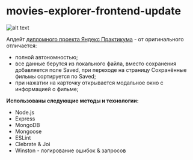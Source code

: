 # movies-explorer-frontend-update

![alt text](./opera_m6y0aE2P0o.gif)

Апдейт <a href="https://github.com/alebedev85/movies-explorer-frontend">дипломного проекта Яндекс Практикума</a> - от 
оригинального отличается:
* полной автономностью;
* все данные берутся из локального файла, вместо сохранения добавляется поле Saved, при переходе на страницу Сохранённые фильмы
сортируется по Saved;
* при нажатии на карточку открывается модальное окно с информацией о фильме;

**Использованы следующие методы и технологии:**
- Node.js
- Express
- MongoDB
- Mongoose
- ESLint
- Clebrate & Joi
- Winston - логирование ошибок & запросов
